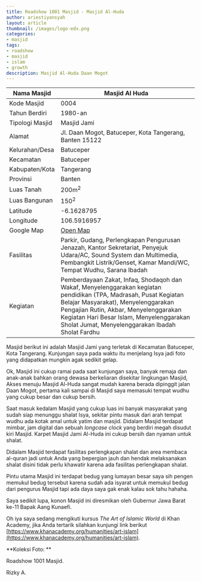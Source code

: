 ```yaml
---
title: Roadshow 1001 Masjid - Masjid Al-Huda
author: ariestiyansyah
layout: article
thumbnail: /images/logo-edx.png
categories:
- masjid
tags:
- roadshow
- masjid
- islam
- growth
description: Masjid Al-Huda Daan Mogot
---
```


| Nama Masjid     | Masjid Al Huda                                                                                                                                                                                                                                                                                       |
|-----------------|------------------------------------------------------------------------------------------------------------------------------------------------------------------------------------------------------------------------------------------------------------------------------------------------------|
| Kode Masjid     | 0004                                                                                                                                                                                                                                                                                                 |
| Tahun Berdiri   | 1980-an                                                                                                                                                                                                                                                                                                    |
| Tipologi Masjid | Masjid Jami                                                                                                                                                                                                                                                                                          |
| Alamat          | Jl. Daan Mogot, Batuceper, Kota Tangerang, Banten 15122                                                                                                                                                                                                                                              |
| Kelurahan/Desa  | Batuceper                                                                                                                                                                                                                                                                                            |
| Kecamatan       | Batuceper                                                                                                                                                                                                                                                                                            |
| Kabupaten/Kota  | Tangerang                                                                                                                                                                                                                                                                                            |
| Provinsi        | Banten                                                                                                                                                                                                                                                                                               |
| Luas Tanah      | 200m<sup>2</sup>                                                                                                                                                                                                                                                                                     |
| Luas Bangunan   | 150<sup>2</sup>                                                                                                                                                                                                                                                                                      |
| Latitude        | -6.1628795                                                                                                                                                                                                                                                                                           |
| Longitude       | 106.5916957                                                                                                                                                                                                                                                                                          |
| Google Map      | [Open Map](https://www.google.co.id/maps/dir/''/masjid+jami+al+huda+kalideres+daan+mogot/@-6.1628795,106.5916957,12z/data=!3m1!4b1!4m8!4m7!1m0!1m5!1m1!1s0x2e69f8ed1dd1b0ef:0x56f8d50d88067bd5!2m2!1d106.6617363!2d-6.1628841)                                                                       |
| Fasilitas       | Parkir, Gudang, Perlengkapan Pengurusan Jenazah, Kantor Sekretariat, Penyejuk Udara/AC,  Sound System dan Multimedia, Pembangkit Listrik/Genset, Kamar Mandi/WC,  Tempat Wudhu, Sarana Ibadah                                                                                                        |
| Kegiatan        | Pemberdayaan Zakat, Infaq, Shodaqoh dan Wakaf, Menyelenggarakan kegiatan pendidikan  (TPA, Madrasah, Pusat Kegiatan Belajar Masyarakat),  Menyelenggarakan Pengajian Rutin, Akbar, Menyelenggarakan Kegiatan Hari Besar Islam,  Menyelenggarakan Sholat Jumat, Menyelenggarakan Ibadah Sholat Fardhu

<amp-img width="500" height="300" layout="responsive" src="https://raw.githubusercontent.com/ariestiyansyah/kemasimage/master/Tangerang/Al-Huda/tampakluar.jpg"></amp-img>

Masjid berikut ini adalah Masjid Jami yang terletak di Kecamatan Batuceper, Kota Tangerang. Kunjungan saya pada waktu itu menjelang Isya jadi foto yang didapatkan mungkin agak sedikit gelap.

<amp-img width="500" height="300" layout="responsive" src="https://raw.githubusercontent.com/ariestiyansyah/kemasimage/master/Tangerang/Al-Huda/dalammasjid.jpg"></amp-img>

Ok, Masjid ini cukup ramai pada saat kunjungan saya, banyak remaja dan anak-anak bahkan orang dewasa berkeliaran disekitar lingkungan Masjid, Akses menuju Masjid Al-Huda sangat mudah karena berada dipinggit jalan Daan Mogot, pertama kali sampai di Masjid saya memasuki tempat wudhu yang cukup besar dan cukup bersih.

<amp-img width="500" height="300" layout="responsive" src="https://raw.githubusercontent.com/ariestiyansyah/kemasimage/master/Tangerang/Al-Huda/tempatwudhu.jpg"></amp-img>

Saat masuk kedalam Masjid yang cukup luas ini banyak masyarakat yang sudah siap menunggu shalat Isya, sekitar pintu masuk dari arah tempat wudhu ada kotak amal untuk yatim dan masjid. Didalam Masjid terdapat mimbar, jam digital dan sebuah <i>longcase clock</i> yang berdiri megah disudut kiri Masjid. Karpet Masjid Jami Al-Huda ini cukup bersih dan nyaman untuk shalat.

<amp-img width="500" height="300" layout="responsive" src="https://raw.githubusercontent.com/ariestiyansyah/kemasimage/master/Tangerang/Al-Huda/fasilitas2.jpg"></amp-img>

Didalam Masjid terdapat fasilitas perlengkapan shalat dan area membaca al-quran jadi untuk Anda yang bepergian jauh dan hendak melaksanakan shalat disini tidak perlu khawatir karena ada fasilitas perlengkapan shalat.

<amp-img width="500" height="300" layout="responsive" src="https://raw.githubusercontent.com/ariestiyansyah/kemasimage/master/Tangerang/Al-Huda/fasilitas3.jpg"></amp-img>

Pintu utama Masjid ini terdapat bedug yang lumayan besar saya sih pengen memukul bedug tersebut karena sudah ada isyarat untuk memukul bedug dari pengurus Masjid tapi ada daya saya gak enak kalau sok tahu hahaha.

Saya sedikit lupa, konon Masjid ini diresmikan oleh Gubernur Jawa Barat ke-11 Bapak Aang Kunaefi.

<amp-img width="500" height="300" layout="responsive" src="https://raw.githubusercontent.com/ariestiyansyah/kemasimage/master/Tangerang/Al-Huda/peresmian.jpg"></amp-img>

Oh iya saya sedang mengikuti kursus <i>The Art of Islamic World</i> di Khan Academy, jika Anda tertarik silahkan kunjungi link berikut [https://www.khanacademy.org/humanities/art-islam](https://www.khanacademy.org/humanities/art-islam).

**Koleksi Foto: **


<amp-img width="500" height="300" layout="responsive" src="https://raw.githubusercontent.com/ariestiyansyah/kemasimage/master/Tangerang/Al-Huda/fasilitas.jpg"></amp-img>
<amp-img width="500" height="300" layout="responsive" src="https://raw.githubusercontent.com/ariestiyansyah/kemasimage/master/Tangerang/Al-Huda/tampaksamping.jpg"></amp-img>
<amp-img width="500" height="300" layout="responsive" src="https://raw.githubusercontent.com/ariestiyansyah/kemasimage/master/Tangerang/Al-Huda/adzan.jpg"></amp-img>
<amp-img width="500" height="300" layout="responsive" src="https://raw.githubusercontent.com/ariestiyansyah/kemasimage/master/Tangerang/Al-Huda/adzan2.jpg"></amp-img>
<amp-img width="500" height="300" layout="responsive" src="https://raw.githubusercontent.com/ariestiyansyah/kemasimage/master/Tangerang/Al-Huda/wanita.jpg"></amp-img>

Roadshow 1001 Masjid.

Rizky A.